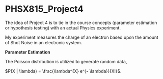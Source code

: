 # PHSX815_Project4

The idea of Project 4 is to tie in the course concepts (parameter estimation or hypothesis testing) with an actual Physics experiment.

My experiment measures the charge of an electron based upon the amount of Shot Noise in an electronic system.

**Parameter Estimation**

The Poisson distribution is utilized to generate random data, 

$P(X | \lambda) = \frac{\lambda^{X} e^{- \lambda}}{X!}$.

